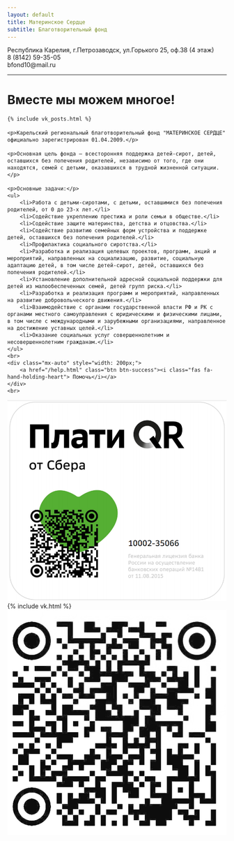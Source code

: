```yaml
---
layout: default
title: Материнское Сердце
subtitle: Благотворительный фонд
---
```


<div class="row">
<div class="col-md-8">
	<span class="small">
		<i class="fa fa-building"></i> Республика Карелия, г.Петрозаводск, ул.Горького 25, оф.38 (4 этаж)
		<br>
		<i class="fas fa-phone"></i> 8 (8142) 59-35-05 
		<br> 
		<i class="fa fa-envelope"></i> bfond10@mail.ru </span>
	<hr>
	<h1>Вместе мы можем многое!</h1>
	
	{% include vk_posts.html %}

	<p>Карельский региональный благотворительный фонд "МАТЕРИНСКОЕ СЕРДЦЕ" официально зарегистрирован 01.04.2009.</p>

	<p>Основная цель фонда – всесторонняя поддержка детей-сирот, детей, оставшихся без попечения родителей, независимо от того, где они находятся, семей с детьми, оказавшихся в трудной жизненной ситуации.</p>

	<p>Основные задачи:</p>
	<ul>
		<li>Работа с детьми-сиротами, с детьми, оставшимися без попечения родителей, от 0 до 23-х лет.</li>
		<li>Содействие укреплению престижа и роли семьи в обществе.</li>
		<li>Содействие защите материнства, детства и отцовства.</li>
		<li>Содействие развитию семейных форм устройства и поддержке детей, оставшихся без попечения родителей.</li>
		<li>Профилактика социального сиротства.</li>
		<li>Разработка и реализация целевых проектов, программ, акций и мероприятий, направленных на социализацию, развитие, социальную адаптацию детей, в том числе детей-сирот, детей, оставшихся без попечения родителей.</li>
		<li>Установление дополнительной адресной социальной поддержки для детей из малообеспеченных семей, детей групп риска.</li>
		<li>Разработка и реализация программ и мероприятий, направленных на развитие добровольческого движения.</li>
		<li>Взаимодействие с органами государственной власти РФ и РК с органами местного самоуправления с юридическими и физическими лицами, в том числе с международными и зарубежными организациями, направленное на достижение уставных целей.</li>
		<li>Оказание социальных услуг совершеннолетним и несовершеннолетним гражданам.</li>
	</ul>
	<br>
	<div class="mx-auto" style="width: 200px;">
		<a href="/help.html" class="btn btn-success"><i class="fas fa-hand-holding-heart"> Помочь</i></a>
	</div>
	<br>
</div>
<div class="col-md-4">
    <img class="img-fluid" src="/assets/img/pay_with_QR.png" alt="логотип">
	{% include vk.html %}
	<img class="img-fluid" src="/assets/img/kuar_kod.jpg" title="QR-код зачисления пожертвований" alt="QR-код зачисления пожертвований">
</div>
</div>
